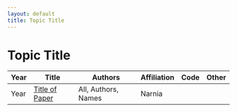 ```yaml
---
layout: default
title: Topic Title
---
```


# Topic Title

| Year | Title | Authors | Affiliation | Code | Other |
| --- | --- | --- | --- | --- | --- |
| Year | [Title of Paper](papers/name_of_paper.pdf, "Abstract text goes here") | All, Authors, Names | Narnia | | |